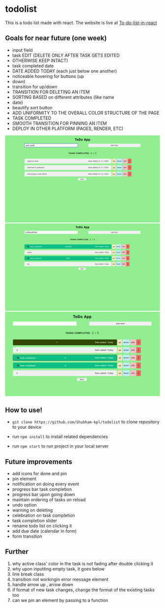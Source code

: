 # todolist

This is a todo list made with react. The website is live at <a href="https://todolist-pi-umber.vercel.app" target="_blank">To-do-list-in-react</a>

## Goals for near future (one week)

- input field
- task EDIT (DELETE ONLY AFTER TASK GETS EDITED
- OTHERWISE KEEP INTACT)
- task completed date
- DATE ADDED TODAY (each just below one another)
- noticeable hovering for buttons (up
- down)
- transition for up/down
- TRANSITION FOR DELETING AN ITEM
- SORTING BASED on different attributes (like name
- date)
- beautify sort button
- ADD UNIFORMITY TO THE OVERALL COLOR STRUCTURE OF THE PAGE
- TASK COMPLETED
- SMOOTH TRANSITION FOR PINNING AN ITEM
- DEPLOY IN OTHER PLATFORM (PAGES, RENDER, ETC)

<img src="public/images/project/1.png">
<img src="public/images/project/2.png">
<img src="public/images/project/3.png">

## How to use!

- `git clone https://github.com/Shubham-kpl/todolist` to clone repository to your device

- run `npm install` to install related dependencies

- run `npm start` to run project in your local server

## Future improvements

- add icons for done and pin
- pin element
- notification on doing every event
- progress bar task completion
- progress bar upon going down
- maintain ordering of tasks on reload
- undo option
- warning on deleting
- celebration on task completion
- task completion slider
- rename todo list on clicking it
- add due date (calendar in form)
- form transition

## Further

1. why active class' color in the task is not fading after double clicking it
2. why upon inputting empty task, it goes below
3. line break class
4. transition not workingin error message element
5. handle arrow up , arrow down
6. if format of new task changes, change the format of the existing tasks too
7. can we pin an element by passing to a function
